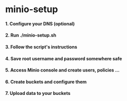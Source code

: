 # minio-setup
#### 1. Configure your DNS (optional)
#### 2. Run ./minio-setup.sh
#### 3. Follow the script's instructions
#### 4. Save root username and password somewhere safe
#### 5. Access Minio console and create users, policies ...
#### 6. Create buckets and configure them
#### 7. Upload data to your buckets
